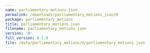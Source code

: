 ```yaml
---
name: parliamentary-motions-json
permalink: /downloads/parliamentary_motions_json/0
package: parliamentary_motions
title: parliamentary_motions_json
filename: parliamentary_motions.json
version: '0'
full_version: 0.1.0
file: /data/parliamentary_motions/0/parliamentary_motions.json
---
```

